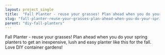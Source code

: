 ```yaml
---
layout: project_single
title:  "Fall Planter - reuse your grasses! Plan ahead when you do your spring planters to get an inexpensive, lush and easy planter like this for the fall. Love DIY container gardens!"
slug: "fall-planter-reuse-your-grasses-plan-ahead-when-you-do-your-spring-planters-to"
parent: "diy-fall-planters"
---
```

Fall Planter - reuse your grasses! Plan ahead when you do your spring planters to get an inexpensive, lush and easy planter like this for the fall. Love DIY container gardens!